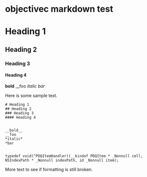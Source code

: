 # objectivec markdown test

# Heading 1
## Heading 2
### Heading 3
#### Heading 4

__bold__
__foo
*italic*
*bar*

Here is some sample text.

```objc
# Heading 1
## Heading 2
### Heading 3
#### Heading 4


__bold__
__foo
*italic*
*bar


typedef void(^PDQItemHandler)(__kindof PDQItem * _Nonnull cell, NSIndexPath * _Nonnull indexPath, id _Nonnull item);
```

More text to see if formatting is still broken.
